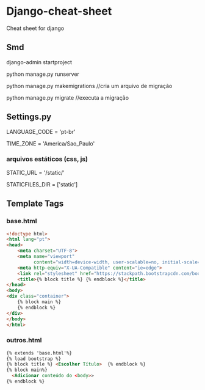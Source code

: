 # Django-cheat-sheet
Cheat sheet for django


## Smd
django-admin startproject <project name>

python manage.py runserver

python manage.py makemigrations   //cria um arquivo de migração

python manage.py migrate          //executa a migração

## Settings.py
LANGUAGE_CODE = 'pt-br'

TIME_ZONE = 'America/Sao_Paulo'

### arquivos estáticos (css, js)
STATIC_URL = '/static/'

STATICFILES_DIR = ['static']

## Template Tags
### base.html
```html
<!doctype html>
<html lang="pt">
<head>
	<meta charset="UTF-8">
	<meta name="viewport"
	      content="width=device-width, user-scalable=no, initial-scale=1.0, maximum-scale=1.0, minimum-scale=1.0">
	<meta http-equiv="X-UA-Compatible" content="ie=edge">
	<link rel="stylesheet" href="https://stackpath.bootstrapcdn.com/bootstrap/4.1.1/css/bootstrap.min.css">
	<title>{% block title %} {% endblock %}</title>
</head>
<body>
<div class="container">
	{% block main %}
	{% endblock %}
</div>
</body>
</html>
```
### outros.html
```html
{% extends 'base.html'%}
{% load bootstrap %}
{% block title %} <Escolher Título>  {% endblock %}
{% block main%}
  <Adicionar conteúdo do <body>>
{% endblock %}
```
